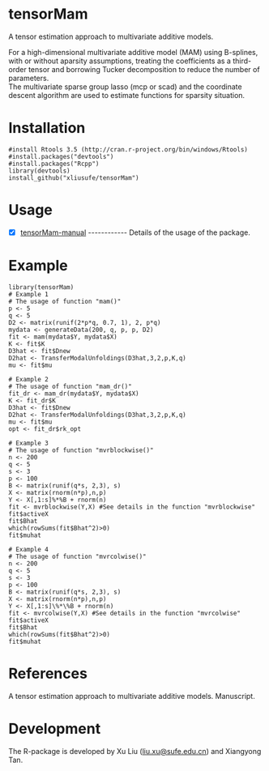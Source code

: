 # tensorMam
 A tensor estimation approach to multivariate additive models.
 
  For a high-dimensional multivariate additive model (MAM) using B-splines, with or without aparsity assumptions, 
  treating the coefficients as a third-order tensor and borrowing Tucker decomposition to reduce the number of parameters.  
  The multivariate sparse group lasso (mcp or scad) and the coordinate descent algorithm are used to estimate
  functions for sparsity situation.
# Installation

    #install Rtools 3.5 (http://cran.r-project.org/bin/windows/Rtools)
    #install.packages("devtools")
    #install.packages("Rcpp")
    library(devtools)
    install_github("xliusufe/tensorMam")

# Usage

   - [x] [tensorMam-manual](https://github.com/xliusufe/tensorMam/blob/master/inst/tensorMam-manual.pdf) ------------ Details of the usage of the package.
# Example
    
    library(tensorMam)
    # Example 1
    # The usage of function "mam()"
    p <- 5
    q <- 5
    D2 <- matrix(runif(2*p*q, 0.7, 1), 2, p*q) 
    mydata <- generateData(200, q, p, p, D2) 
    fit <- mam(mydata$Y, mydata$X)
    K <- fit$K
    D3hat <- fit$Dnew
    D2hat <- TransferModalUnfoldings(D3hat,3,2,p,K,q)
    mu <- fit$mu
    
    # Example 2
    # The usage of function "mam_dr()"
    fit_dr <- mam_dr(mydata$Y, mydata$X)
    K <- fit_dr$K
    D3hat <- fit$Dnew
    D2hat <- TransferModalUnfoldings(D3hat,3,2,p,K,q)	
    mu <- fit$mu
    opt <- fit_dr$rk_opt	
    
    # Example 3 
    # The usage of function "mvrblockwise()"
    n <- 200
    q <- 5
    s <- 3
    p <- 100
    B <- matrix(runif(q*s, 2,3), s)
    X <- matrix(rnorm(n*p),n,p)
    Y <- X[,1:s]%*%B + rnorm(n)
    fit <- mvrblockwise(Y,X) #See details in the function "mvrblockwise"
    fit$activeX
    fit$Bhat
    which(rowSums(fit$Bhat^2)>0)
    fit$muhat
    
    # Example 4
    # The usage of function "mvrcolwise()"
    n <- 200
    q <- 5
    s <- 3
    p <- 100
    B <- matrix(runif(q*s, 2,3), s)
    X <- matrix(rnorm(n*p),n,p)
    Y <- X[,1:s]\%*\%B + rnorm(n)
    fit <- mvrcolwise(Y,X) #See details in the function "mvrcolwise"
    fit$activeX
    fit$Bhat
    which(rowSums(fit$Bhat^2)>0)
    fit$muhat
    
 
 # References
A tensor estimation approach to multivariate additive models. Manuscript.

# Development
The R-package is developed by Xu Liu (liu.xu@sufe.edu.cn) and Xiangyong Tan.
